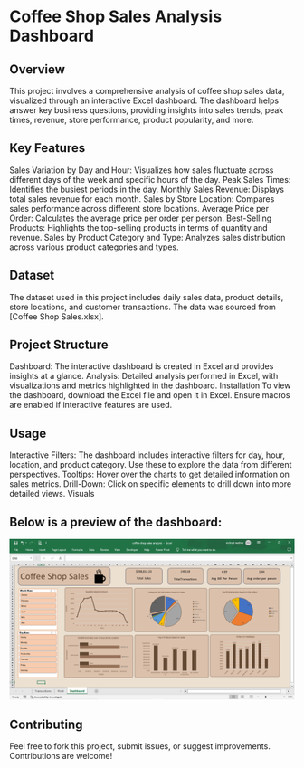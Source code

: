 # Coffee Shop Sales Analysis Dashboard

## Overview

This project involves a comprehensive analysis of coffee shop sales data, visualized through an interactive Excel dashboard. The dashboard helps answer key business questions, providing insights into sales trends, peak times, revenue, store performance, product popularity, and more.

## Key Features

Sales Variation by Day and Hour: Visualizes how sales fluctuate across different days of the week and specific hours of the day.
Peak Sales Times: Identifies the busiest periods in the day.
Monthly Sales Revenue: Displays total sales revenue for each month.
Sales by Store Location: Compares sales performance across different store locations.
Average Price per Order: Calculates the average price per order per person.
Best-Selling Products: Highlights the top-selling products in terms of quantity and revenue.
Sales by Product Category and Type: Analyzes sales distribution across various product categories and types.

## Dataset

The dataset used in this project includes daily sales data, product details, store locations, and customer transactions. The data was sourced from [Coffee Shop Sales.xlsx].

## Project Structure

Dashboard: The interactive dashboard is created in Excel and provides insights at a glance.
Analysis: Detailed analysis performed in Excel, with visualizations and metrics highlighted in the dashboard.
Installation
To view the dashboard, download the Excel file and open it in Excel. Ensure macros are enabled if interactive features are used.

## Usage

Interactive Filters: The dashboard includes interactive filters for day, hour, location, and product category. Use these to explore the data from different perspectives.
Tooltips: Hover over the charts to get detailed information on sales metrics.
Drill-Down: Click on specific elements to drill down into more detailed views.
Visuals

## Below is a preview of the dashboard:
![Dashboard Preview](images/coffee_dashboard.png) 

## Contributing
Feel free to fork this project, submit issues, or suggest improvements. Contributions are welcome!
